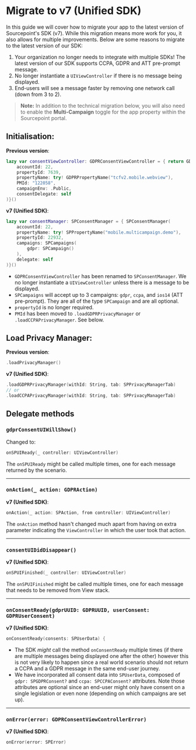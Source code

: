 # Migrate to v7 (Unified SDK)
In this guide we will cover how to migrate your app to the latest version of Sourcepoint's SDK (v7). While this migration means more work for you, it also allows for multiple improvements. Below are some reasons to migrate to the latest version of our SDK:

1. Your organization no longer needs to integrate with multiple SDKs! The latest version of our SDK supports CCPA, GDPR and ATT pre-prompt message.
2. No longer instantiate a `UIViewController` if there is no message being displayed.
3. End-users will see a message faster by removing one network call (down from 3 to 2).

>**Note:** In addition to the technical migration below, you will also need to enable the **Multi-Campaign** toggle for the app property within the Sourcepoint portal. 

## Initialisation:

**Previous version**:
```swift
lazy var consentViewController: GDPRConsentViewController = { return GDPRConsentViewController(
    accountId: 22,
    propertyId: 7639,
    propertyName: try! GDPRPropertyName("tcfv2.mobile.webview"),
    PMId: "122058",
    campaignEnv: .Public,
    consentDelegate: self
)}()
```
**v7 (Unified SDK)**:
```swift
lazy var consentManager: SPConsentManager = { SPConsentManager(
    accountId: 22,
    propertyName: try! SPPropertyName("mobile.multicampaign.demo"),
    propertyId: 22932,
    campaigns: SPCampaigns(
        gdpr: SPCampaign()
    ),
    delegate: self
)}()
```

* `GDPRConsentViewController` has been renamed to `SPConsentManager`. We no longer instantiate a `UIViewController` unless there is a message to be displayed.
* `SPCampaigns` will accept up to 3 campaigns: `gdpr`, `ccpa`, and `ios14` (ATT pre-prompt). They are all of the type `SPCampaign` and are all optional.
* `propertyId` is no longer required.
* `PMId` has been moved to `.loadGDPRPrivacyManager` or `.loadCCPAPrivacyManager`. See below.

## Load Privacy Manager:
**Previous version**:
```swift
.loadPrivacyManager()
```
**v7 (Unified SDK)**:
```swift
.loadGDPRPrivacyManager(withId: String, tab: SPPrivacyManagerTab)
// or
.loadCCPAPrivacyManager(withId: String, tab: SPPrivacyManagerTab)
```

## Delegate methods

### `gdprConsentUIWillShow()`
Changed to:
```swift
onSPUIReady(_ controller: UIViewController)
```
The `onSPUIReady` might be called multiple times, one for each message returned by the scenario.

***

### `onAction(_ action: GDPRAction)`
**v7 (Unified SDK)**:
```swift
onAction(_ action: SPAction, from controller: UIViewController)
```
The `onAction` method hasn't changed much apart from having on extra parameter indicating the `ViewController` in which the user took that action.

***

### `consentUIDidDisappear()`
**v7 (Unified SDK)**:
```swift
onSPUIFinished(_ controller: UIViewController)
```
The `onSPUIFinished` might be called multiple times, one for each message that needs to be removed from View stack.

***

### `onConsentReady(gdprUUID: GDPRUUID, userConsent: GDPRUserConsent)`
**v7 (Unified SDK)**:
```swift
onConsentReady(consents: SPUserData) {
```
* The SDK _might_ call the method `onConsentReady` multiple times (if there are multiple messages being displayed one after the other) however this is not very likely to happen since a real world scenario should not return a CCPA and a GDPR message in the same end-user journey.
* We have incorporated all consent data into `SPUserData`, composed of `gdpr: SPGDPRConsent?` and `ccpa: SPCCPAConsent?` attributes. Note those attributes are optional since an end-user might only have consent on a single legislation or even none (depending on which campaigns are set up).

***

### `onError(error: GDPRConsentViewControllerError)`
**v7 (Unified SDK)**:
```swift
onError(error: SPError)
```

